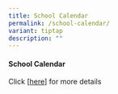 ```yaml
---
title: School Calendar
permalink: /school-calendar/
variant: tiptap
description: ""
---
```

<h4><strong>School Calendar</strong><br></h4>
<p>Click [<a href="https://calendar.google.com/calendar/embed?src=c_71cc803c1c724fb966b5bdb95b1033d6fb44a335f72b97f319cd51c1c412df8c%40group.calendar.google.com&amp;ctz=Asia%2FSingapore" rel="noopener nofollow" target="_blank">here</a>]
for more details
<br>
<br>
</p>
<p></p>